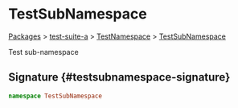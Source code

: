 # TestSubNamespace

[Packages](/) > [test-suite-a](/test-suite-a/) > [TestNamespace](/test-suite-a/testnamespace-namespace/) > [TestSubNamespace](/test-suite-a/testnamespace-namespace/testsubnamespace-namespace/)

Test sub-namespace

## Signature {#testsubnamespace-signature}

```typescript
namespace TestSubNamespace
```
